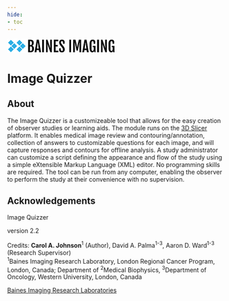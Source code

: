 ```yaml
---
hide:
- toc
---
```

<!-- let javascript handle toc on left sidebar -->

![Baines logo](assets\bainesimaginglogo-small.png)

# Image Quizzer

## About

The Image Quizzer is a customizeable tool that allows for the easy creation of observer studies or learning aids.
The module runs on the [3D Slicer](https://slicer.org) platform. It enables medical image review and contouring/annotation, collection of answers to customizable questions for each image, and will capture responses and contours for offline analysis.
A study administrator can customize a script defining the appearance and flow of the study using a simple eXtensible Markup Language (XML) editor. No programming skills are required.
The tool can be run from any computer, enabling the observer to perform the study at their convenience with no supervision.    


## Acknowledgements

Image Quizzer

version 2.2  



Credits: **Carol A. Johnson**<sup>1</sup> (Author), David A. Palma<sup>1-3</sup>, Aaron D. Ward<sup>1-3</sup> (Research Supervisor)  
<sup>1</sup>Baines Imaging Research Laboratory, London Regional Cancer Program, London, Canada; Department of <sup>2</sup>Medical Biophysics, <sup>3</sup>Department of Oncology, Western University, London, Canada




[Baines Imaging Research Laboratories](https://bainesimaging.com)